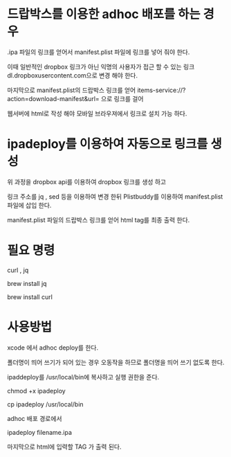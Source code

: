 # 드랍박스를 이용한 adhoc 배포를 하는 경우

.ipa 파일의 링크를 얻어서
manifest.plist 파일에 링크를 넣어 줘야 한다.

이때 일반적인 dropbox 링크가 아닌 익명의 사용자가 접근 할 수 있는 링크 dl.dropboxusercontent.com으로 변경 해야 한다.

마지막으로 manifest.plist의 드랍박스 링크를 얻어 items-service://?action=download-manifest&url= 으로 링크를 걸어

웹서버에 html로 작성 해야 모바일 브라우져에서 링크로 설치 가능 하다.

# ipadeploy를 이용하여 자동으로 링크를 생성 
위 과정을 dropbox api를 이용하여 dropbox 링크를 생성 하고

링크 주소를 jq , sed 등을 이용하여 변경 한뒤 Plistbuddy를 이용하여 manifest.plist 파일에 삽입 한다.

manifest.plist 파일의 드랍박스 링크를 얻어 html tag를 최종 출력 한다.


# 필요 명령
curl , jq

brew install jq

brew install curl


# 사용방법
xcode 에서 adhoc deploy를 한다.

폴더명이 띄어 쓰기가 되어 있는 경우 오동작을 하므로 폴더명을 띄어 쓰기 없도록 한다.

ipaddeploy를 /usr/local/bin에 복사하고 실행 권한을 준다.

chmod +x ipadeploy

cp ipadeploy /usr/local/bin


adhoc 배포 경로에서 

ipadeploy filename.ipa

마지막으로 html에 입력할 TAG 가 출력 된다.